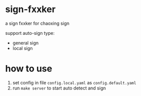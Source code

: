 # sign-fxxker

a sign fxxker for chaoxing sign

support auto-sign type:

- general sign
- local sign

# how to use

1. set config in file `config.local.yaml` as `config.default.yaml`
2. run `make server` to start auto detect and sign